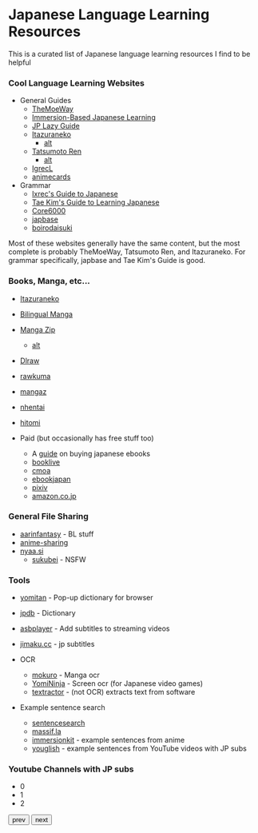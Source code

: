 <script>
  new Glide('.glide').mount()
</script>

# Japanese Language Learning Resources

This is a curated list of Japanese language learning resources I find to be helpful

### Cool Language Learning Websites

- General Guides
    - [TheMoeWay](https://learnjapanese.moe)
    - [Immersion-Based Japanese Learning](https://donkuri.github.io/learn-japanese/)
    - [JP Lazy Guide](https://xelieu.github.io/jp-lazy-guide/)
    - [Itazuraneko](https://gohoneko.neocities.org)
        - [alt](https://djtguide.github.io/learn/learnmain.html)
    - [Tatsumoto Ren](https://tatsumoto-ren.github.io/blog/index.html)
        - [alt](https://tatsumoto.neocities.org/blog/)
    - [IgrecL](https://github.com/IgrecL/japanese)
    - [animecards](https://animecards.site)
- Grammar
    - [Ixrec's Guide to Japanese](https://ixrec.neocities.org)
    - [Tae Kim's Guide to Learning Japanese](https://guidetojapanese.org/learn/)
    - [Core6000](https://core6000.neocities.org)
    - [japbase](https://japbase.neocities.org/full_night)
    - [boirodaisuki](https://boirodaisuki.neocities.org/dark)

Most of these websites generally have the same content, but the most complete is probably TheMoeWay, Tatsumoto Ren, and Itazuraneko. For grammar specifically, japbase and Tae Kim's Guide is good.

### Books, Manga, etc...

- [Itazuraneko](https://itazuraneko.org/index.html)
- [Bilingual Manga](https://bilingualmanga.org)
- [Manga Zip](https://manga-zip.is/post)
    - [alt](https://manga-zip.info/home.i1/)
- [Dlraw](https://dlraw.to/raw/)
- [rawkuma](https://rawkuma.com)
- [mangaz](https://www.mangaz.com)
- [nhentai](https://nhentai.net)
- [hitomi](https://hitomi.la)

- Paid (but occasionally has free stuff too)
    - A [guide](https://www.tofugu.com/japanese/how-to-buy-japanese-ebooks/) on buying japanese ebooks
    - [booklive](https://booklive.jp)
    - [cmoa](https://www.cmoa.jp)
    - [ebookjapan](https://ebookjapan.yahoo.co.jp)
    - [pixiv](https://comic.pixiv.net)
    - [amazon.co.jp](https://www.amazon.co.jp/-/en/本-書籍-通販/b/?ie=UTF8&node=465392&ref_=nav_cs_books)

### General File Sharing

- [aarinfantasy](https://aarinfantasy.com/forum/forum.php) - BL stuff
- [anime-sharing](https://www.anime-sharing.com)
- [nyaa.si](https://nyaa.si/?f=0&c=1_2&q)
    - [sukubei](https://sukebei.nyaa.si/rules) - NSFW

### Tools

- [yomitan](https://github.com/themoeway/yomitan) - Pop-up dictionary for browser
- [jpdb](https://jpdb.io) - Dictionary
- [asbplayer](https://github.com/killergerbah/asbplayer) - Add subtitles to streaming videos
- [jimaku.cc](https://jimaku.cc) - jp subtitles

- OCR
    - [mokuro](https://github.com/kha-white/mokuro) - Manga ocr
    - [YomiNinja](https://github.com/matt-m-o/YomiNinja) - Screen ocr (for Japanese video games)
    - [textractor](https://github.com/Artikash/Textractor) - (not OCR) extracts text from software
- Example sentence search
    - [sentencesearch](https://sentencesearch.neocities.org)
    - [massif.la](https://massif.la/ja)
    - [immersionkit](https://www.immersionkit.com) - example sentences from anime
    - [youglish](https://youglish.com/japanese) - example sentences from YouTube videos with JP subs

### Youtube Channels with JP subs

<div class="container">
<div class="glide">
  <div class="glide__track" data-glide-el="track">
    <ul class="glide__slides">
      <li class="glide__slide">0</li>
      <li class="glide__slide">1</li>
      <li class="glide__slide">2</li>
    </ul>
  </div>
  <div class="glide__arrows" data-glide-el="controls">
    <button class="glide__arrow glide__arrow--left" data-glide-dir="<">prev</button>
    <button class="glide__arrow glide__arrow--right" data-glide-dir=">">next</button>
  </div>
</div>
</div>
